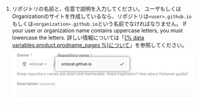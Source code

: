1. リポジトリの名前と、任意で説明を入力してください。 ユーザもしくはOrganizationのサイトを作成しているなら、リポジトリは`<user>.github.io`もしくは`<organization>.github.io`という名前でなければなりません。 If your user or organization name contains uppercase letters, you must lowercase the letters. 詳しい情報については「[{% data variables.product.prodname_pages %}について](/articles/about-github-pages#types-of-github-pages-sites)」を参照してください。 ![リポジトリ作成フィールド](/assets/images/help/pages/create-repository-name-pages.png)
